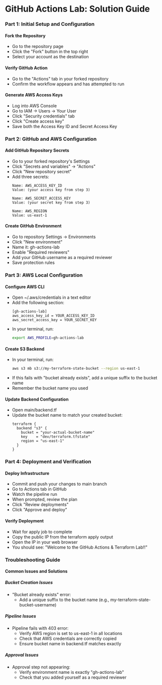 # GitHub Actions Lab: Solution Guide

### Part 1: Initial Setup and Configuration

#### Fork the Repository
- Go to the repository page
- Click the "Fork" button in the top right
- Select your account as the destination

#### Verify GitHub Action
- Go to the "Actions" tab in your forked repository
- Confirm the workflow appears and has attempted to run

#### Generate AWS Access Keys
- Log into AWS Console
- Go to IAM → Users → Your User
- Click "Security credentials" tab
- Click "Create access key"
- Save both the Access Key ID and Secret Access Key

### Part 2: GitHub and AWS Configuration

#### Add GitHub Repository Secrets
- Go to your forked repository's Settings
- Click "Secrets and variables" → "Actions"
- Click "New repository secret"
- Add three secrets:
  ```
  Name: AWS_ACCESS_KEY_ID
  Value: (your access key from step 3)

  Name: AWS_SECRET_ACCESS_KEY
  Value: (your secret key from step 3)

  Name: AWS_REGION
  Value: us-east-1
  ```

#### Create GitHub Environment
- Go to repository Settings → Environments
- Click "New environment"
- Name it: gh-actions-lab
- Enable "Required reviewers"
- Add your GitHub username as a required reviewer
- Save protection rules

### Part 3: AWS Local Configuration

#### Configure AWS CLI
- Open ~/.aws/credentials in a text editor
- Add the following section:
  ```
  [gh-actions-lab]
  aws_access_key_id = YOUR_ACCESS_KEY_ID
  aws_secret_access_key = YOUR_SECRET_KEY
  ```
- In your terminal, run:
  ```bash
  export AWS_PROFILE=gh-actions-lab
  ```

#### Create S3 Backend
- In your terminal, run:
  ```bash
  aws s3 mb s3://my-terraform-state-bucket --region us-east-1
  ```
- If this fails with "bucket already exists", add a unique suffix to the bucket name
- Remember the bucket name you used

#### Update Backend Configuration
- Open main/backend.tf
- Update the bucket name to match your created bucket:
  ```hcl
  terraform {
    backend "s3" {
      bucket = "your-actual-bucket-name"
      key    = "dev/terraform.tfstate"
      region = "us-east-1"
    }
  }
  ```

### Part 4: Deployment and Verification

#### Deploy Infrastructure
- Commit and push your changes to main branch
- Go to Actions tab in GitHub
- Watch the pipeline run
- When prompted, review the plan
- Click "Review deployments"
- Click "Approve and deploy"

#### Verify Deployment
- Wait for apply job to complete
- Copy the public IP from the terraform apply output
- Open the IP in your web browser
- You should see: "Welcome to the GitHub Actions & Terraform Lab!!"

### Troubleshooting Guide

#### Common Issues and Solutions

##### Bucket Creation Issues
- "Bucket already exists" error:
  - Add a unique suffix to the bucket name (e.g., my-terraform-state-bucket-username)

##### Pipeline Issues
- Pipeline fails with 403 error:
  - Verify AWS region is set to us-east-1 in all locations
  - Check that AWS credentials are correctly copied
  - Ensure bucket name in backend.tf matches exactly

##### Approval Issues
- Approval step not appearing:
  - Verify environment name is exactly "gh-actions-lab"
  - Check that you added yourself as a required reviewer

